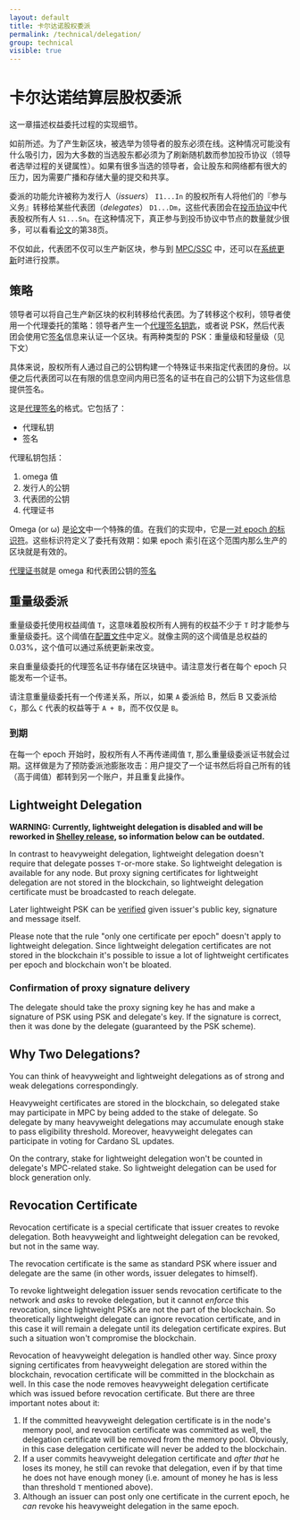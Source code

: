 ```yaml
---
layout: default
title: 卡尔达诺股权委派
permalink: /technical/delegation/
group: technical
visible: true
---
```

<!-- Reviewed at c23493d7a33a82d559d5bd9d289486795cf6592f -->

# 卡尔达诺结算层股权委派

这一章描述权益委托过程的实现细节。

如前所述。为了产生新区块，被选举为领导者的股东必须在线。这种情况可能没有什么吸引力，因为大多数的当选股东都必须为了刷新随机数而参加投币协议（领导者选举过程的关键属性）。如果有很多当选的领导者，会让股东和网络都有很大的压力，因为需要广播和存储大量的提交和共享。

委派的功能允许被称为发行人（_issuers_） `I1...In` 的股权所有人将他们的『参与义务』转移给某些代表团（_delegates_） `D1...Dm`，这些代表团会在[投币协议](https://github.com/input-output-hk/cardano-sl/blob/4bd49d6b852e778c52c60a384a47681acec02d22/src/Pos/Ssc/GodTossing.hs)中代表股权所有人 `S1...Sn`。在这种情况下，真正参与到投币协议中节点的数量就少很多，可以看看[论文](/glossary/#paper)的第38页。

不仅如此，代表团不仅可以生产新区块，参与到 [MPC/SSC](/technical/leader-selection/#follow-the-satoshi) 中，还可以在[系统更新](/cardano/update-mechanism/)时进行投票。


## 策略

领导者可以将自己生产新区块的权利转移给代表团。为了转移这个权利，领导者使用一个代理委托的策略：领导者产生一个[代理签名钥匙](https://github.com/input-output-hk/cardano-sl/blob/4378a616654ff47faf828ef51ab2f455fa53d3a3/core/Pos/Crypto/SignTag.hs#L33)，或者说 PSK，然后代表团会使用它[签名](https://github.com/input-output-hk/cardano-sl/blob/ed6db6c8a44489e2919cd0e01582f638f4ad9b72/src/Pos/Delegation/Listeners.hs#L65)信息来认证一个区块。有两种类型的 PSK：重量级和轻量级（见下文）

具体来说，股权所有人通过自己的公钥构建一个特殊证书来指定代表团的身份。以便之后代表团可以在有限的信息空间内用已签名的证书在自己的公钥下为这些信息提供签名。


这是[代理签名](https://github.com/input-output-hk/cardano-sl/blob/d01d392d49db8a25e17749173ec9bce057911191/core/Pos/Crypto/Signing.hs#L256)的格式。它包括了：

* 代理私钥
* 签名

代理私钥包括：

1. omega 值
2. 发行人的公钥
3. 代表团的公钥
4. 代理证书

Omega (or ω) 是[论文](/glossary/#paper)中一个特殊的值。在我们的实现中，它是[一对 epoch 的标识符](https://github.com/input-output-hk/cardano-sl/blob/f374a970dadef0fe62cf69e8b9a6b8cc606b5c7d/core/Pos/Core/Types.hs#L235)。这些标识符定义了委托有效期：如果 epoch 索引在这个范围内那么生产的区块就是有效的。

[代理证书](https://github.com/input-output-hk/cardano-sl/blob/d01d392d49db8a25e17749173ec9bce057911191/core/Pos/Crypto/Signing.hs#L209)就是 omega 和代表团公钥的[签名](https://github.com/input-output-hk/cardano-crypto/blob/84f8c358463bbf6bb09168aac5ad990faa9d310a/src/Cardano/Crypto/Wallet.hs#L74)

## 重量级委派

重量级委托使用权益阈值 `T`，这意味着股权所有人拥有的权益不少于 `T` 时才能参与重量级委托。这个阈值在[配置文件](https://github.com/input-output-hk/cardano-sl/blob/42f413b65eeacb59d0b439d04073edcc5adc2656/lib/configuration.yaml#L224)中定义。就像主网的这个阈值是总权益的 0.03%，这个值可以通过系统更新来改变。

来自重量级委托的代理签名证书存储在区块链中。请注意发行者在每个 epoch 只能发布一个证书。

请注意重量级委托有一个传递关系，所以，如果 `A` 委派给 B，然后 B 又委派给 `C`，那么 `C` 代表的权益等于 `A + B`，而不仅仅是 `B`。


### 到期

在每一个 epoch 开始时，股权所有人不再传递阈值 `T`, 那么重量级委派证书就会过期。这样做是为了预防委派池膨胀攻击：用户提交了一个证书然后将自己所有的钱（高于阈值）都转到另一个账户，并且重复此操作。


## Lightweight Delegation

**WARNING: Currently, lightweight delegation is disabled and will be reworked in [Shelley release](https://cardanoroadmap.com/),
so information below can be outdated.**

In contrast to heavyweight delegation, lightweight delegation doesn't require
that delegate posses `T`-or-more stake. So lightweight delegation is available
for any node. But proxy signing certificates for lightweight delegation are not
stored in the blockchain, so lightweight delegation certificate must be broadcasted
to reach delegate.

Later lightweight PSK can be
[verified](https://github.com/input-output-hk/cardano-sl/blob/42f413b65eeacb59d0b439d04073edcc5adc2656/lib/src/Pos/Delegation/Logic/Mempool.hs#L309)
given issuer's public key, signature and message itself.

Please note that the rule "only one certificate per epoch" doesn't apply to lightweight delegation.
Since lightweight delegation certificates are not stored in the blockchain it's possible to issue
a lot of lightweight certificates per epoch and blockchain won't be bloated.

### Confirmation of proxy signature delivery

The delegate should take the proxy signing key he has and make a signature of PSK using
PSK and delegate's key. If the signature is correct, then it was done by the delegate
(guaranteed by the PSK scheme).

## Why Two Delegations?

You can think of heavyweight and lightweight delegations as of strong and weak delegations correspondingly.

Heavyweight certificates are stored in the blockchain, so delegated stake may participate in MPC
by being added to the stake of delegate. So delegate by many heavyweight delegations may accumulate
enough stake to pass eligibility threshold. Moreover, heavyweight delegates can participate in voting
for Cardano SL updates.

On the contrary, stake for lightweight delegation won't be counted in delegate's MPC-related stake. So
lightweight delegation can be used for block generation only.

## Revocation Certificate

Revocation certificate is a special certificate that issuer creates to revoke delegation.
Both heavyweight and lightweight delegation can be revoked, but not in the same way.

The revocation certificate is the same as standard PSK where issuer and delegate are the same
(in other words, issuer delegates to himself).

To revoke lightweight delegation issuer sends revocation certificate to the network and
_asks_ to revoke delegation, but it cannot _enforce_ this revocation, since lightweight PSKs
are not the part of the blockchain. So theoretically lightweight delegate can ignore revocation
certificate, and in this case it will remain a delegate until its delegation certificate expires.
But such a situation won't compromise the blockchain.

Revocation of heavyweight delegation is handled other way. Since proxy signing certificates
from heavyweight delegation are stored within the blockchain, revocation certificate will be
committed in the blockchain as well. In this case the node removes heavyweight delegation
certificate which was issued before revocation certificate. But there are three important notes
about it:

1.  If the committed heavyweight delegation certificate is in the node's memory pool, and revocation
    certificate was committed as well, the delegation certificate will be removed from the memory pool.
    Obviously, in this case delegation certificate will never be added to the blockchain.
2.  If a user commits heavyweight delegation certificate and _after that_ he loses its money, he still
    can revoke that delegation, even if by that time he does not have enough money (i.e. amount of money
    he has is less than threshold `T` mentioned above).
3.  Although an issuer can post only one certificate in the current epoch, he _can_ revoke his heavyweight
    delegation in the same epoch.
